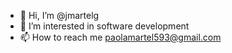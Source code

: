 - 👋 Hi, I’m @jmartelg
- 👀 I’m interested in software development
- 📫 How to reach me paolamartel593@gmail.com

<!---
jmartelg/jmartelg is a ✨ special ✨ repository because its `README.md` (this file) appears on your GitHub profile.
You can click the Preview link to take a look at your changes.
--->
